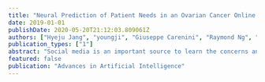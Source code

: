 ```yaml
---
title: "Neural Prediction of Patient Needs in an Ovarian Cancer Online Discussion Forum"
date: 2019-01-01
publishDate: 2020-05-20T21:12:03.809061Z
authors: ["Hyeju Jang", "youngji", "Giuseppe Carenini", "Raymond Ng", "Grace Campbell", "Kendall Ho"]
publication_types: ["1"]
abstract: "Social media is an important source to learn the concerns and needs of patients and caregivers in home care settings. However, manually identifying their needs can be labor-intensive and time-consuming. In this paper, we address the problem of need detection, automatically identifying patient needs in text. We explore both neural and traditional machine learning approaches, and evaluate them on a newly annotated dataset in an ovarian cancer discussion forum. We discuss issues and challenges of this novel task."
featured: false
publication: "Advances in Artificial Intelligence"
---
```


